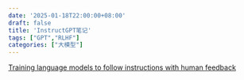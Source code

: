 ```yaml
---
date: '2025-01-18T22:00:00+08:00'
draft: false
title: 'InstructGPT笔记'
tags: ["GPT","RLHF"]
categories: ["大模型"]
---
```


[Training language models to follow instructions with human feedback](https://xves6ft58q.feishu.cn/docx/FdjAdqOCxoSjE7xMAQtcTGBlnPh?from=from_copylink)
